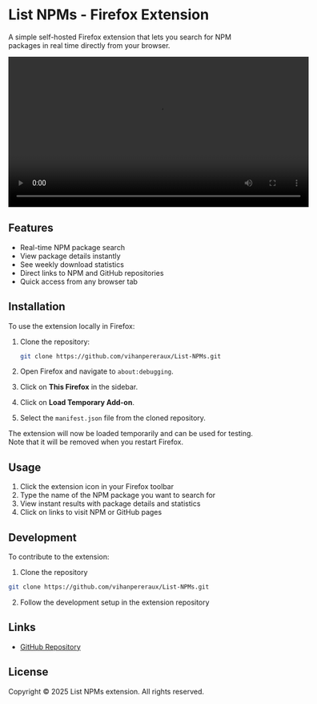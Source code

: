 # List NPMs - Firefox Extension

A simple self-hosted Firefox extension that lets you search for NPM packages in real time directly from your browser.

<video src="https://list-npms.vercel.app/preview.mp4" 
autoPlay controls width="600">
    Your browser does not support the video tag.
</video>

## Features

- Real-time NPM package search
- View package details instantly
- See weekly download statistics
- Direct links to NPM and GitHub repositories
- Quick access from any browser tab

## Installation

To use the extension locally in Firefox:

1. Clone the repository:
    ```bash
    git clone https://github.com/vihanpereraux/List-NPMs.git
    ```

2. Open Firefox and navigate to `about:debugging`.

3. Click on **This Firefox** in the sidebar.

4. Click on **Load Temporary Add-on**.

5. Select the `manifest.json` file from the cloned repository.

The extension will now be loaded temporarily and can be used for testing. Note that it will be removed when you restart Firefox.

## Usage

1. Click the extension icon in your Firefox toolbar
2. Type the name of the NPM package you want to search for
3. View instant results with package details and statistics
4. Click on links to visit NPM or GitHub pages

## Development

To contribute to the extension:

1. Clone the repository
```bash
git clone https://github.com/vihanpereraux/List-NPMs.git
```

2. Follow the development setup in the extension repository

## Links
- [GitHub Repository](https://github.com/vihanpereraux/List-NPMs)

## License

Copyright © 2025 List NPMs extension. All rights reserved.